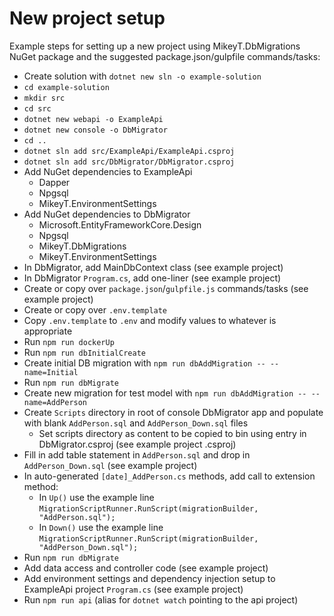 ﻿# New project setup

Example steps for setting up a new project using MikeyT.DbMigrations NuGet package and the suggested package.json/gulpfile commands/tasks:

- Create solution with `dotnet new sln -o example-solution`
- `cd example-solution`
- `mkdir src`
- `cd src`
- `dotnet new webapi -o ExampleApi`
- `dotnet new console -o DbMigrator`
- `cd ..`
- `dotnet sln add src/ExampleApi/ExampleApi.csproj`
- `dotnet sln add src/DbMigrator/DbMigrator.csproj`
- Add NuGet dependencies to ExampleApi
    - Dapper
    - Npgsql
    - MikeyT.EnvironmentSettings
- Add NuGet dependencies to DbMigrator
    - Microsoft.EntityFrameworkCore.Design
    - Npgsql
    - MikeyT.DbMigrations
    - MikeyT.EnvironmentSettings
- In DbMigrator, add MainDbContext class (see example project)
- In DbMigrator `Program.cs`, add one-liner (see example project)
- Create or copy over `package.json`/`gulpfile.js` commands/tasks (see example project)
- Create or copy over `.env.template`
- Copy `.env.template` to `.env` and modify values to whatever is appropriate
- Run `npm run dockerUp`
- Run `npm run dbInitialCreate`
- Create initial DB migration with `npm run dbAddMigration -- --name=Initial`
- Run `npm run dbMigrate`
- Create new migration for test model with `npm run dbAddMigration -- --name=AddPerson`
- Create `Scripts` directory in root of console DbMigrator app and populate with blank `AddPerson.sql` and `AddPerson_Down.sql` files
    - Set scripts directory as content to be copied to bin using entry in DbMigrator.csproj (see example project .csproj)
- Fill in add table statement in `AddPerson.sql` and drop in `AddPerson_Down.sql` (see example project)
- In auto-generated `[date]_AddPerson.cs` methods, add call to extension method:
    - In `Up()` use the example line `MigrationScriptRunner.RunScript(migrationBuilder, "AddPerson.sql");`
    - In `Down()` use the example line `MigrationScriptRunner.RunScript(migrationBuilder, "AddPerson_Down.sql");`
- Run `npm run dbMigrate`
- Add data access and controller code (see example project)
- Add environment settings and dependency injection setup to ExampleApi project `Program.cs` (see example project)
- Run `npm run api` (alias for `dotnet watch` pointing to the api project)